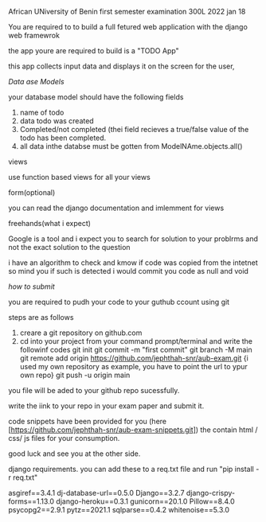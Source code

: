 African UNiversity of Benin
first semester examination
300L 2022 jan 18



You are required to to build a full fetured web application with the django web framewrok 

the app youre are required to build is a "TODO App"

this app collects input data and displays it on the screen for the user, 

*Data ase Models*

your database model should have the following fields

1. name of todo
2. data todo was created
3. Completed/not completed (thei field recieves a true/false value of the todo has been completed.
4. all data inthe databse must be gotten from ModelNAme.objects.all()


views

use function based views for all your views



form(optional)

you can read the django documentation and imlemment for views



freehands(what i expect)

Google is a tool and i expect you to search for solution to your problrms and not the exact solution to the question

i have an algorithm to check and kmow if code was copied from the intetnet so mind you if such is detected i would commit you code as null and void


*how to submit*

you are required to pudh your code to your guthub ccount using git

steps are as follows

1. creare a git repository on github.com
2. cd into your project from your command prompt/terminal and write the followinf codes
git init
git commit -m "first commit"
git branch -M main
git remote add origin https://github.com/jephthah-snr/aub-exam.git   {i used my own repository as example, you have to point the url to ypur own repo}
git push -u origin main


you file will be aded to your github repo sucessfully.



write the iink to your repo in your exam paper and submit it.


code snippets have been provided for you (here [https://github.com/jephthah-snr/aub-exam-snippets.git]) the contain html / css/ js files for your consumption.



good luck and see you at the other side.



django requirements. you can add these to a req.txt file and run "pip install -r req.txt"

asgiref==3.4.1
dj-database-url==0.5.0
Django==3.2.7
django-crispy-forms==1.13.0
django-heroku==0.3.1
gunicorn==20.1.0
Pillow==8.4.0
psycopg2==2.9.1
pytz==2021.1
sqlparse==0.4.2
whitenoise==5.3.0
